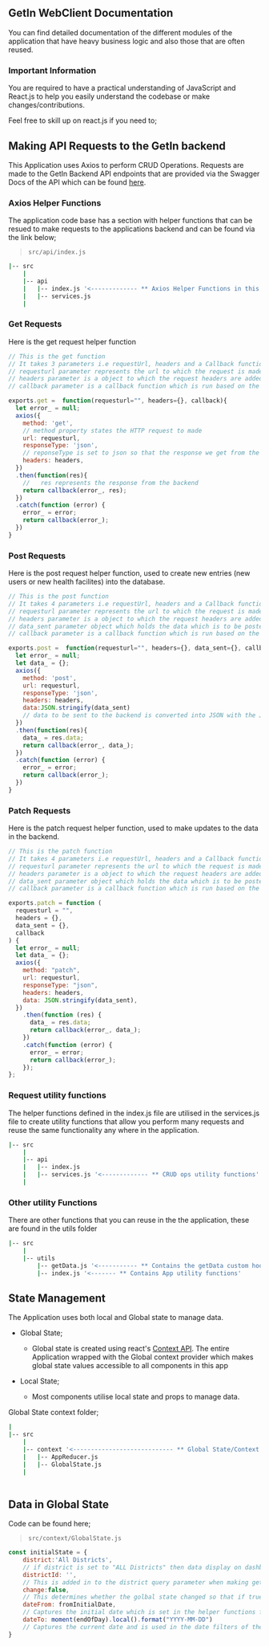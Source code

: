 ## GetIn WebClient Documentation
You can find detailed documentation of the different modules of the application that have heavy business logic and also those that are often reused.

### Important Information
You are required to have a practical understanding of JavaScript and React.js to help you easily understand the codebase or make changes/contributions.

Feel free to skill up on react.js if you need to;

## Making API Requests to the GetIn backend
This Application uses Axios to perform CRUD Operations. Requests are made to the GetIn Backend API endpoints that are provided via the Swagger Docs of the API which can be found [here](https://backend.getinmobile.org/).

### Axios Helper Functions
The application code base has a section with helper functions that can be resued to make requests to the applications backend and can be found via the link below;
> `src/api/index.js`

```bash
|-- src
    |
    |-- api 
    |   |-- index.js '<------------- ** Axios Helper Functions in this file'
    |   |-- services.js
    |
```

### Get Requests
Here is the get request helper function
```js
// This is the get function
// It takes 3 parameters i.e requestUrl, headers and a Callback function
// requesturl parameter represents the url to which the request is made to
// headers parameter is a object to which the request headers are added such as Content-Type and Authorization
// callback parameter is a callback function which is run based on the response from the backend - (the callback function expects two parameters ie. error and response)

exports.get =  function(requesturl="", headers={}, callback){
  let error_ = null;
  axios({
    method: 'get', 
    // method property states the HTTP request to made
    url: requesturl,
    responseType: 'json',
    // reponseType is set to json so that the response we get from the database is of a json format 
    headers: headers,
  })
  .then(function(res){
    //   res represents the response from the backend 
    return callback(error_, res);
  })
  .catch(function (error) {
    error_ = error;
    return callback(error_);
  })
}
```

### Post Requests
Here is the post request helper function, used to create new entries (new users or new health facilites) into the database.
```js
// This is the post function
// It takes 4 parameters i.e requestUrl, headers and a Callback function
// requesturl parameter represents the url to which the request is made to
// headers parameter is a object to which the request headers are added such as Content-Type and Authorization which should include the access token
// data_sent parameter object which holds the data which is to be posted to the backend.
// callback parameter is a callback function which is run based on the response from the backend - (the callback function expects two parameters ie. error and response)

exports.post =  function(requesturl="", headers={}, data_sent={}, callback){
  let error_ = null;
  let data_ = {};
  axios({
    method: 'post',
    url: requesturl,
    responseType: 'json',
    headers: headers,
    data:JSON.stringify(data_sent)
    // data to be sent to the backend is converted into JSON with the JSON.stringify method
  })
  .then(function(res){
    data_ = res.data;
    return callback(error_, data_);
  })
  .catch(function (error) {
    error_ = error;
    return callback(error_);
  })
}
```

### Patch Requests
Here is the patch request helper function, used to make updates to the data in the backend.
```js
// This is the patch function
// It takes 4 parameters i.e requestUrl, headers and a Callback function
// requesturl parameter represents the url to which the request is made to
// headers parameter is a object to which the request headers are added such as Content-Type and Authorization which should include the access token
// data_sent parameter object which holds the data which is to be posted to the backend.
// callback parameter is a callback function which is run based on the response from the backend - ( the callback function expects two parameters ie. error and response)

exports.patch = function (
  requesturl = "",
  headers = {},
  data_sent = {},
  callback
) {
  let error_ = null;
  let data_ = {};
  axios({
    method: "patch",
    url: requesturl,
    responseType: "json",
    headers: headers,
    data: JSON.stringify(data_sent),
  })
    .then(function (res) {
      data_ = res.data;
      return callback(error_, data_);
    })
    .catch(function (error) {
      error_ = error;
      return callback(error_);
    });
};
```

### Request utility functions
The helper functions defined in the index.js file are utilised in the services.js file to create utility functions that allow you perform many requests and reuse the same functionality any where in the application.
  
```bash
|-- src
    |
    |-- api 
    |   |-- index.js 
    |   |-- services.js '<------------- ** CRUD ops utility functions'
    |
```

### Other utility Functions
There are other functions that you can reuse in the the application, these are found in the utils folder

```bash
|-- src
    |
    |-- utils
        |-- getData.js '<----------- ** Contains the getData custom hook that provides data to the dashboard landing page'
        |-- index.js '<------- ** Contains App utility functions'
```

## State Management

The Application uses both local and Global state to manage data.
* Global State;
    - Global state is created using react's [Context API](https://reactjs.org/docs/context.html). The entire Application wrapped with the Global context provider which makes global state values accessible to all components in this app

* Local State;
    - Most components utilise local state and props to manage data.

Global State context folder;
```bash
|
|-- src
    |
    |-- context '<---------------------------- ** Global State/Context folder'
    |   |-- AppReducer.js
    |   |-- GlobalState.js
    |
   
``` 
## Data in Global State
Code can be found here;
> `src/context/GlobalState.js`
```js
const initialState = {
    district:'All Districts',
    // if district is set to "ALL Districts" then data display on dashboard will be an aggregation of data from all districts
    districtId: '',
    // This is added in to the district query parameter when making get requests for a paticular district 
    change:false,
    // This determines whether the golbal state changed so that if true, the app reloads.
    dateFrom: fromInitialDate,
    // Captures the initial date which is set in the helper functions found in the utils folder
    dateTo: moment(endOfDay).local().format("YYYY-MM-DD")
    // Captures the current date and is used in the date filters of the app 
}
```  


